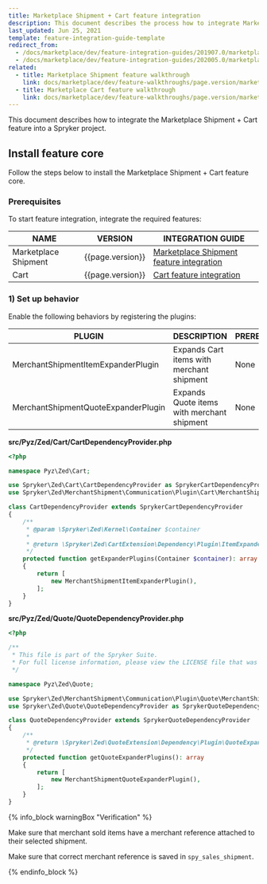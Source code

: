 ```yaml
---
title: Marketplace Shipment + Cart feature integration
description: This document describes the process how to integrate Marketplace Shipment feature into your project
last_updated: Jun 25, 2021
template: feature-integration-guide-template
redirect_from:
  - /docs/marketplace/dev/feature-integration-guides/201907.0/marketplace-shipment-cart-feature-integration.html
  - /docs/marketplace/dev/feature-integration-guides/202005.0/marketplace-shipment-cart-feature-integration.html
related:
  - title: Marketplace Shipment feature walkthrough
    link: docs/marketplace/dev/feature-walkthroughs/page.version/marketplace-shipment-feature-walkthrough.html
  - title: Marketplace Cart feature walkthrough
    link: docs/marketplace/dev/feature-walkthroughs/page.version/marketplace-cart-feature-walkthrough.html
---
```


This document describes how to integrate the Marketplace Shipment + Cart feature into a Spryker project.

## Install feature core

Follow the steps below to install the Marketplace Shipment + Cart feature core.

### Prerequisites

To start feature integration, integrate the required features:

| NAME | VERSION | INTEGRATION GUIDE |
|-|-|-|
| Marketplace Shipment | {{page.version}} | [Marketplace Shipment feature integration](/docs/marketplace/dev/feature-integration-guides/{{page.version}}/marketplace-shipment-feature-integration.html) |
| Cart | {{page.version}} | [Cart feature integration](/docs/scos/dev/feature-integration-guides/{{page.version}}/cart-feature-integration.html) |

### 1) Set up behavior

Enable the following behaviors by registering the plugins:

| PLUGIN | DESCRIPTION | PREREQUISITES | NAMESPACE |
|-|-|-|-|
| MerchantShipmentItemExpanderPlugin | Expands Cart items with merchant shipment | None | Spryker\Zed\MerchantShipment\Communication\Plugin\Cart |
| MerchantShipmentQuoteExpanderPlugin | Expands Quote items with merchant shipment | None | Spryker\Zed\MerchantShipment\Communication\Plugin\Quote |

**src/Pyz/Zed/Cart/CartDependencyProvider.php**

```php
<?php

namespace Pyz\Zed\Cart;

use Spryker\Zed\Cart\CartDependencyProvider as SprykerCartDependencyProvider;
use Spryker\Zed\MerchantShipment\Communication\Plugin\Cart\MerchantShipmentItemExpanderPlugin;

class CartDependencyProvider extends SprykerCartDependencyProvider
{
    /**
     * @param \Spryker\Zed\Kernel\Container $container
     *
     * @return \Spryker\Zed\CartExtension\Dependency\Plugin\ItemExpanderPluginInterface[]
     */
    protected function getExpanderPlugins(Container $container): array
    {
        return [
            new MerchantShipmentItemExpanderPlugin(),
        ];
    }
}
```

**src/Pyz/Zed/Quote/QuoteDependencyProvider.php**

```php
<?php

/**
 * This file is part of the Spryker Suite.
 * For full license information, please view the LICENSE file that was distributed with this source code.
 */

namespace Pyz\Zed\Quote;

use Spryker\Zed\MerchantShipment\Communication\Plugin\Quote\MerchantShipmentQuoteExpanderPlugin;
use Spryker\Zed\Quote\QuoteDependencyProvider as SprykerQuoteDependencyProvider;

class QuoteDependencyProvider extends SprykerQuoteDependencyProvider
{
    /**
     * @return \Spryker\Zed\QuoteExtension\Dependency\Plugin\QuoteExpanderPluginInterface[]
     */
    protected function getQuoteExpanderPlugins(): array
    {
        return [
            new MerchantShipmentQuoteExpanderPlugin(),
        ];
    }
}
```

{% info_block warningBox "Verification" %}

Make sure that merchant sold items have a merchant reference attached to their selected shipment.

Make sure that correct merchant reference is saved in `spy_sales_shipment`.

{% endinfo_block %}
